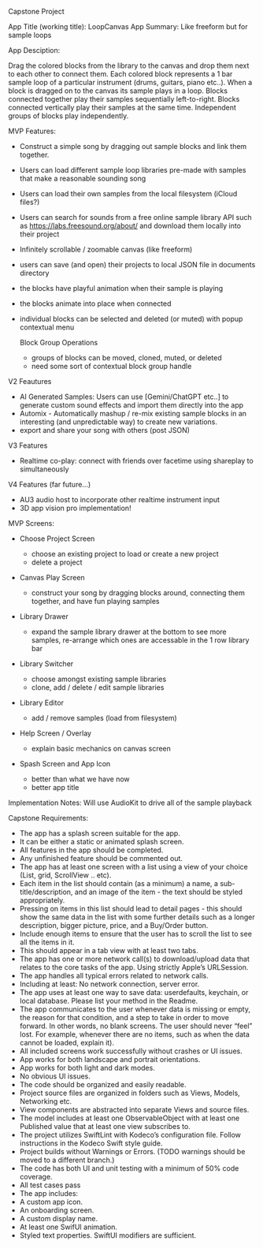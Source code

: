 Capstone Project


App Title (working title): LoopCanvas 
App Summary: Like freeform but for sample loops

App Desciption: 

Drag the colored blocks from the library to the canvas and drop them next to each other to connect them. Each colored block represents a 1 bar sample loop of a particular instrument (drums, guitars, piano etc..). When a block is dragged on to the canvas its sample plays in a loop. Blocks connected together play their samples sequentially left-to-right. Blocks connected vertically play their samples at the same time. Independent groups of blocks play independently.


MVP Features:
- Construct a simple song by dragging out sample blocks and link them together.
- Users can load different sample loop libraries pre-made with samples that make a reasonable sounding song
- Users can load their own samples from the local filesystem (iCloud files?)
- Users can search for sounds from a free online sample library API such as https://labs.freesound.org/about/ and download them locally into their project
- Infinitely scrollable / zoomable canvas (like freeform)
- users can save (and open) their projects to local JSON file in documents directory
- the blocks have playful animation when their sample is playing
- the blocks animate into place when connected
- individual blocks can be selected and deleted (or muted) with popup contextual menu


  Block Group Operations
    - groups of blocks can be moved, cloned, muted, or deleted 
    - need some sort of contextual block group handle


V2 Feautures
- AI Generated Samples: Users can use [Gemini/ChatGPT etc..] to generate custom sound effects and import them directly into the app
- Automix - Automatically mashup / re-mix existing sample blocks in an interesting (and unpredictable way) to create new variations.
- export and share your song with others (post JSON)


V3 Features
- Realtime co-play: connect with friends over facetime using shareplay to simultaneously


V4 Features (far future...)
- AU3 audio host to incorporate other realtime instrument input
- 3D app vision pro implementation!


MVP Screens:

- Choose Project Screen
  - choose an existing project to load or create a new project
  - delete a project

- Canvas Play Screen
  - construct your song by dragging blocks around, connecting them together, and have fun playing samples
  
- Library Drawer
  - expand the sample library drawer at the bottom to see more samples, re-arrange which ones are accessable in the 1 row library bar

- Library Switcher
  - choose amongst existing sample libraries 
  - clone, add / delete / edit sample libraries

- Library Editor
  - add / remove samples (load from filesystem)

- Help Screen / Overlay
  - explain basic mechanics on canvas screen

- Spash Screen and App Icon
  - better than what we have now
  - better app title



Implementation Notes:
Will use AudioKit to drive all of the sample playback


Capstone Requirements:

- The app has a splash screen suitable for the app. 
- It can be either a static or animated splash screen.
- All features in the app should be completed. 
- Any unfinished feature should be commented out.
- The app has at least one screen with a list using a view of your choice (List, grid, ScrollView .. etc). 
- Each item in the list should contain (as a minimum) a name, a sub-title/description, and an image of the item - the text should be styled appropriately. 
- Pressing on items in this list should lead to detail pages - this should show the same data in the list with some further details such as a longer description, bigger picture, price, and a Buy/Order button. 
- Include enough items to ensure that the user has to scroll the list to see all the items in it. 
- This should appear in a tab view with at least two tabs.
- The app has one or more network call(s) to download/upload data that relates to the core tasks of the app. Using strictly Apple’s URLSession.
- The app handles all typical errors related to network calls.
- Including at least: No network connection, server error.
- The app uses at least one way to save data: userdefaults, keychain, or local database. Please list your method in the Readme.
- The app communicates to the user whenever data is missing or empty, the reason for that condition, and a step to take in order to move forward. In other words, no blank screens. The user should never “feel” lost.  For example, whenever there are no items, such as when the data cannot be loaded, explain it).
- All included screens work successfully without crashes or UI issues. 
- App works for both landscape and portrait orientations.
- App works for both light and dark modes.
- No obvious UI issues.
- The code should be organized and easily readable.
- Project source files are organized in folders such as Views, Models, Networking etc.
- View components are abstracted into separate Views and source files.
- The model includes at least one ObservableObject with at least one Published value that at least one view subscribes to.
- The project utilizes SwiftLint with Kodeco’s configuration file. Follow instructions in the Kodeco Swift style guide. 
- Project builds without Warnings or Errors. (TODO warnings should be moved to a different branch.)
- The code has both UI and unit testing with a minimum of 50% code coverage.
- All test cases pass
- The app includes:
- A custom app icon.
- An onboarding screen.
- A custom display name.
- At least one SwifUI animation.
- Styled text properties. SwiftUI modifiers are sufficient.